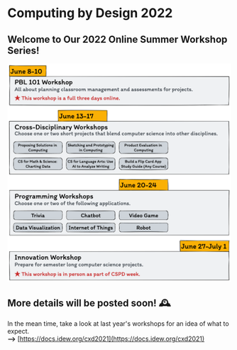 # Computing by Design 2022

## Welcome to Our 2022 Online Summer Workshop Series!

![](<.gitbook/assets/image (3).png>)

## More details will be posted soon! 🕰

In the mean time, take a look at last year's workshops for an idea of what to expect.\
**-->** [https://docs.idew.org/cxd2021](https://docs.idew.org/cxd2021)
